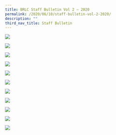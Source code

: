 ```yaml
---
title: BRLC Staff Bulletin Vol 2 – 2020
permalink: /2020/06/10/staff-bulletin-vol-2-2020/
description: ""
third_nav_title: Staff Bulletin
---
```

![](/images/00012.jpg)

![](/images/0002-1-724x1024.jpg)

![](/images/0003-1-724x1024.jpg)

![](/images/0004-1-724x1024.jpg)

![](/images/0005-1-724x1024.jpg)

![](/images/0006-724x1024.jpg)

![](/images/0007-724x1024.jpg)

![](/images/0008-724x1024.jpg)

![](/images/0009-724x1024.jpg)

![](/images/0010-724x1024.jpg)

![](/images/0011.jpg)